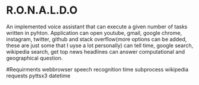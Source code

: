 # R.O.N.A.L.D.O

An implemented voice assistant that can execute a given number of tasks written in pyhton.
Application can open youtube, gmail, google chrome, instagram, twitter, github and stack overflow(more options can be added, these are just some that I uyse a lot personally)
can tell time, google search, wikipedia search, get top news headlines
can answer computational and geographical question.

#Requirments
webbrowser
speech recognition
time
subprocess
wikipedia
requests
pyttsx3
datetime
